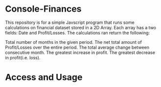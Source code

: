 # Console-Finances
This repository is for a simple Javscript program that runs some calculations on financial dataset stored in a 2D Array. Each array has a two fields: Date and Profit/Losses. The calculations ran return the following:

Total number of months in the given period.
The net total amount of Profit/Losses over the entire period.
The total average change between consecutive month.
The greatest increase in profit.
The greatest decrease in profit(i.e. loss).

# Access and Usage

